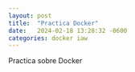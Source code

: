 ```yaml
---
layout: post
title:  "Practica Docker"
date:   2024-02-18 13:28:32 -0600
categories: docker iaw
---
```


Practica sobre Docker